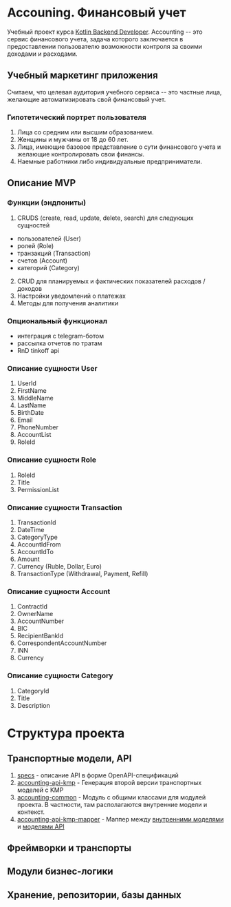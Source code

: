 # Accouning. Финансовый учет

Учебный проект
курса [Kotlin Backend Developer](https://otus.ru/lessons/kotlin/?int_source=courses_catalog&int_term=programming).
Accounting -- это сервис финансового учета, задача которого заключается в предоставлении пользователю возможности
контроля за своими доходами и расходами.

## Учебный маркетинг приложения

Считаем, что целевая аудитория учебного сервиса -- это частные лица, желающие автоматизировать свой финансовый учет.

### Гипотетический портрет пользователя

1. Лица со средним или высшим образованием.
2. Женщины и мужчины от 18 до 60 лет.
3. Лица, имеющие базовое представление о сути финансового учета и желающие контролировать свои финансы.
4. Наемные работники либо индивидуальные предприниматели.

## Описание MVP

### Функции (эндпониты)

1. CRUDS (create, read, update, delete, search) для следующих сущностей

- пользователей (User)
- ролей (Role)
- транзакций (Transaction)
- счетов (Account)
- категорий (Category)

2. CRUD для планируемых и фактических показателей расходов / доходов
3. Настройки уведомлений о платежах
4. Методы для получения аналитики

### Опциональный функционал

- интеграция с telegram-ботом
- рассылка отчетов по тратам
- RnD tinkoff api

### Описание сущности User

1. UserId
2. FirstName
3. MiddleName
4. LastName
5. BirthDate
6. Email
7. PhoneNumber
8. AccountList
9. RoleId

### Описание сущности Role

1. RoleId
2. Title
3. PermissionList

### Описание сущности Transaction

1. TransactionId
2. DateTime
3. CategoryType
4. AccountIdFrom
5. AccountIdTo
6. Amount
7. Currency (Ruble, Dollar, Euro)
8. TransactionType (Withdrawal, Payment, Refill)

### Описание сущности Account

1. ContractId
2. OwnerName
3. AccountNumber
4. BIC
5. RecipientBankId
6. CorrespondentAccountNumber
7. INN
8. Currency

### Описание сущности Category

1. CategoryId
2. Title
3. Description

# Структура проекта

## Транспортные модели, API

1. [specs](specs) - описание API в форме OpenAPI-спецификаций
2. [accounting-api-kmp](accounting-api-kmp) - Генерация второй версии транспортных моделей с KMP
3. [accounting-common](accounting-common) - Модуль с общими классами для модулей проекта. В частности, там располагаются
   внутренние модели и контекст.
4. [accounting-api-kmp-mapper](accounting-api-kmp-mapper) - Маппер между [внутренними моделями](accounting-common)
   и [моделями API](accounting-api-kmp)

## Фреймворки и транспорты

## Модули бизнес-логики

## Хранение, репозитории, базы данных
